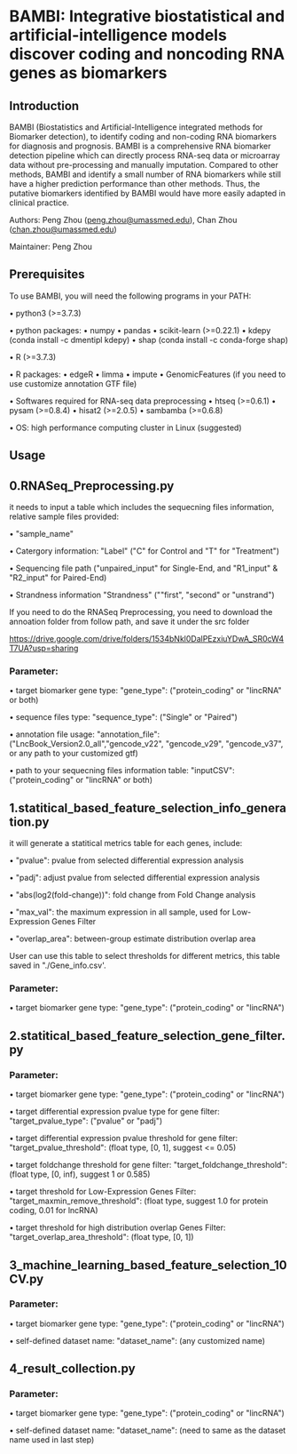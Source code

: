 # BAMBI: Integrative biostatistical and artificial-intelligence models discover coding and noncoding RNA genes as biomarkers

## Introduction

BAMBI (Biostatistics and Artificial-Intelligence integrated methods for Biomarker detection), to identify coding and non-coding RNA biomarkers for diagnosis and prognosis. BAMBI is a comprehensive RNA biomarker detection pipeline which can directly process RNA-seq data or microarray data without pre-processing and manually imputation. Compared to other methods, BAMBI and identify a small number of RNA biomarkers while still have a higher prediction performance than other methods. Thus, the putative biomarkers identified by BAMBI would have more easily adapted in clinical practice.

Authors: Peng Zhou (peng.zhou@umassmed.edu), Chan Zhou (chan.zhou@umassmed.edu)

Maintainer: Peng Zhou


## Prerequisites

To use BAMBI, you will need the following programs in your PATH:

•       python3 (>=3.7.3) 

•       python packages:
•       	numpy
•       	pandas
•       	scikit-learn (>=0.22.1)
•       	kdepy (conda install -c dmentipl kdepy)
•       	shap (conda install -c conda-forge shap)

•       R (>=3.7.3) 

•       R packages:
•       	edgeR
•       	limma
•       	impute
•       	GenomicFeatures (if you need to use customize annotation GTF file)

    
•       Softwares required for RNA-seq data preprocessing
•       htseq (>=0.6.1)
•       pysam (>=0.8.4)
•       hisat2 (>=2.0.5)
•       sambamba (>=0.6.8)

•       OS: high performance computing cluster in Linux (suggested)



## Usage

## 0.RNASeq_Preprocessing.py

it needs to input a table which includes the sequecning files information, relative sample files provided: 

•       "sample_name"

•       Catergory information: "Label" ("C" for Control and "T" for "Treatment")

•       Sequencing file path ("unpaired_input" for Single-End, and "R1_input" & "R2_input" for Paired-End)

•       Strandness information "Strandness" (""first", "second" or "unstrand")

If you need to do the RNASeq Preprocessing, you need to download the annoation folder from follow path, and save it under the src folder

https://drive.google.com/drive/folders/1534bNkl0DalPEzxiuYDwA_SR0cW4T7UA?usp=sharing

### Parameter:

•       target biomarker gene type: "gene_type": ("protein_coding" or "lincRNA" or both)

•       sequence files type: "sequence_type": ("Single" or "Paired")

•       annotation file usage: "annotation_file": ("LncBook_Version2.0_all","gencode_v22", "gencode_v29", "gencode_v37", or any path to your customized gtf)

•       path to your sequecning files information table: "inputCSV": ("protein_coding" or "lincRNA" or both)




## 1.statitical_based_feature_selection_info_generation.py

it will generate a statitical metrics table for each genes, include: 

•       "pvalue": pvalue from selected differential expression analysis

•       "padj": adjust pvalue from selected differential expression analysis

•       "abs(log2(fold-change))": fold change from Fold Change analysis 

•       "max_val": the maximum expression in all sample, used for Low-Expression Genes Filter  

•       "overlap_area": between-group estimate distribution overlap area

User can use this table to select thresholds for different metrics, this table saved in "./Gene_info.csv'.

### Parameter:

•       target biomarker gene type: "gene_type": ("protein_coding" or "lincRNA")





## 2.statitical_based_feature_selection_gene_filter.py

### Parameter:

•       target biomarker gene type: "gene_type": ("protein_coding" or "lincRNA")

•       target differential expression pvalue type for gene filter: "target_pvalue_type": ("pvalue" or "padj")

•       target differential expression pvalue threshold for gene filter: "target_pvalue_threshold": (float type, [0, 1], suggest <= 0.05)

•       target foldchange threshold for gene filter: "target_foldchange_threshold": (float type, [0, inf), suggest 1 or 0.585)

•       target threshold for Low-Expression Genes Filter: "target_maxmin_remove_threshold": (float type, suggest 1.0 for protein coding, 0.01 for lncRNA)

•       target threshold for high distribution overlap Genes Filter: "target_overlap_area_threshold": (float type, [0, 1])




## 3_machine_learning_based_feature_selection_10CV.py

### Parameter:

•       target biomarker gene type: "gene_type": ("protein_coding" or "lincRNA")

•       self-defined dataset name: "dataset_name": (any customized name)

## 4_result_collection.py

### Parameter:

•       target biomarker gene type: "gene_type": ("protein_coding" or "lincRNA")

•       self-defined dataset name: "dataset_name": (need to same as the dataset name used in last step)

